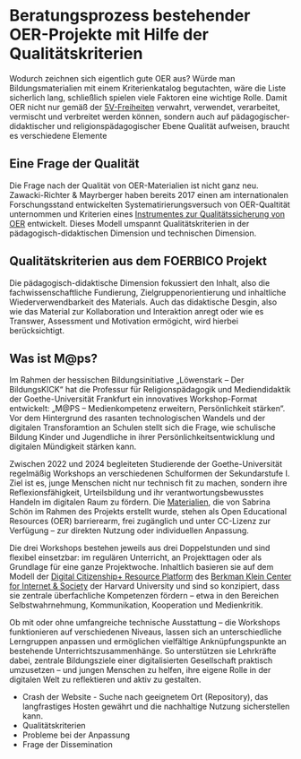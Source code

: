 # Beratungsprozess bestehender OER-Projekte mit Hilfe der Qualitätskriterien

Wodurch zeichnen sich eigentlich gute OER aus? Würde man Bildungsmaterialien mit einem Kriterienkatalog begutachten, wäre die Liste sicherlich lang, schließlich spielen viele Faktoren eine wichtige Rolle. 
Damit OER nicht nur gemäß der [5V-Freiheiten](https://open-educational-resources.de/5rs-auf-deutsch/) verwahrt, verwendet, verarbeitet, vermischt und verbreitet werden können, sondern auch auf pädagogischer-didaktischer und religionspädagogischer Ebene Qualität aufweisen, braucht es verschiedene Elemente

## Eine Frage der Qualität
Die Frage nach der Qualität von OER-Materialien ist nicht ganz neu. Zawacki-Richter & Mayrberger haben bereits 2017 einen am internationalen Forschungsstand entwickelten Systematirierungsversuch von OER-Qualtität unternommen und Kriterien eines [Instrumentes zur Qualitätssicherung von OER]() entwickelt. Dieses Modell umspannt Qualitätskriterien in der pädagogisch-didaktischen Dimension und technischen Dimension.  

## Qualitätskriterien aus dem FOERBICO Projekt

Die pädagogisch-didaktische Dimension fokussiert den Inhalt, also die fachwissenschaftliche Fundierung, Zielgruppenorientierung und inhaltliche Wiederverwendbarkeit des Materials. Auch das didaktische Desgin, also wie das Material zur Kollaboration und Interaktion anregt oder wie es Transwer, Assessment und Motivation ermögicht, wird hierbei berücksichtigt.

## Was ist M@ps?

Im Rahmen der hessischen Bildungsinitiative „Löwenstark – Der BildungsKICK“ hat die Professur für Religionspädagogik und Mediendidaktik der Goethe-Universität Frankfurt ein innovatives Workshop-Format entwickelt: „M@PS – Medienkompetenz erweitern, Persönlichkeit stärken“. Vor dem Hintergrund des rasanten technologischen Wandels und der digitalen Transforamtion an Schulen stellt sich die Frage, wie  schulische Bildung Kinder und Jugendliche in ihrer Persönlichkeitsentwicklung und digitalen Mündigkeit stärken kann.

Zwischen 2022 und 2024 begleiteten Studierende der Goethe-Universität regelmäßig Workshops an verschiedenen Schulformen der Sekundarstufe I. Ziel ist es, junge Menschen nicht nur technisch fit zu machen, sondern ihre Reflexionsfähigkeit, Urteilsbildung und ihr verantwortungsbewusstes Handeln im digitalen Raum zu fördern. Die [Materialien](https://moodle-connect.s.studiumdigitale.uni-frankfurt.de/moodle/course/view.php?id=57), die von Sabrina Schön im Rahmen des Projekts erstellt wurde, stehen als Open Educational Resources (OER) barrierearm, frei zugänglich und unter CC-Lizenz zur Verfügung – zur direkten Nutzung oder individuellen Anpassung.

Die drei Workshops bestehen jeweils aus drei Doppelstunden und sind flexibel einsetzbar: im regulären Unterricht, an Projekttagen oder als Grundlage für eine ganze Projektwoche. Inhaltlich basieren sie auf dem Modell der [Digital Citizenship+ Resource Platform](https://dcrp.berkman.harvard.edu/) des [Berkman Klein Center for Internet & Society](https://cyber.harvard.edu/) der Harvard University und sind so konzipiert, dass sie zentrale überfachliche Kompetenzen fördern – etwa in den Bereichen Selbstwahrnehmung, Kommunikation, Kooperation und Medienkritik.

Ob mit oder ohne umfangreiche technische Ausstattung – die Workshops funktionieren auf verschiedenen Niveaus, lassen sich an unterschiedliche Lerngruppen anpassen und ermöglichen vielfältige Anknüpfungspunkte an bestehende Unterrichtszusammenhänge. So unterstützen sie Lehrkräfte dabei, zentrale Bildungsziele einer digitalisierten Gesellschaft praktisch umzusetzen – und jungen Menschen zu helfen, ihre eigene Rolle in der digitalen Welt zu reflektieren und aktiv zu gestalten. 

- Crash der Website - Suche nach geeignetem Ort (Repository), das langfrastiges Hosten gewährt und die nachhaltige Nutzung sicherstellen kann. 
- Qualitätskriterien
- Probleme bei der Anpassung 
- Frage der Dissemination
